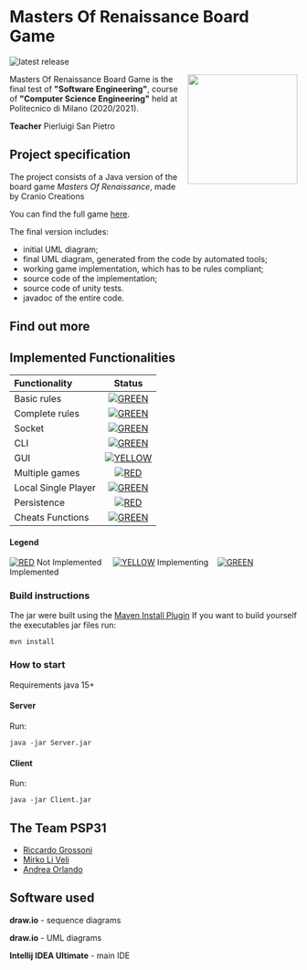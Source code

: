 # Masters Of Renaissance Board Game

![latest release](https://img.shields.io/badge/release-v1.1-green)

<img src="http://www.craniocreations.it/wp-content/uploads/2019/06/Masters-of-Renaissance_box3D_ombra.png" width=192px height=192 px align="right" />

Masters Of Renaissance Board Game is the final test of **"Software Engineering"**, course of **"Computer Science Engineering"** held at Politecnico di Milano (2020/2021).

**Teacher** Pierluigi San Pietro


## Project specification
The project consists of a Java version of the board game *Masters Of Renaissance*, made by Cranio Creations

You can find the full game [here](http://www.craniocreations.it/prodotto/masters-of-renaissance/).

The final version includes:
* initial UML diagram;
* final UML diagram, generated from the code by automated tools;
* working game implementation, which has to be rules compliant;
* source code of the implementation;
* source code of unity tests.
* javadoc of the entire code.
## Find out more



## Implemented Functionalities
| Functionality | Status |
|:-----------------------|:------------------------------------:|
| Basic rules | [![GREEN](http://placehold.it/15/44bb44/44bb44)]() |
| Complete rules | [![GREEN](http://placehold.it/15/44bb44/44bb44)]() |
| Socket |[![GREEN](http://placehold.it/15/44bb44/44bb44)]() |
| CLI |[![GREEN](http://placehold.it/15/44bb44/44bb44)]() |
| GUI | [![YELLOW](http://placehold.it/15/ffdd00/ffdd00)]() |
| Multiple games | [![RED](http://placehold.it/15/f03c15/f03c15)]()|
| Local Single Player | [![GREEN](http://placehold.it/15/44bb44/44bb44)]() |
| Persistence | [![RED](http://placehold.it/15/f03c15/f03c15)]() |
| Cheats Functions | [![GREEN](http://placehold.it/15/44bb44/44bb44)]() |

#### Legend
[![RED](http://placehold.it/15/f03c15/f03c15)]() Not Implemented &nbsp;&nbsp;&nbsp;&nbsp;[![YELLOW](http://placehold.it/15/ffdd00/ffdd00)]() Implementing&nbsp;&nbsp;&nbsp;&nbsp;[![GREEN](http://placehold.it/15/44bb44/44bb44)]() Implemented


<!--
[![RED](http://placehold.it/15/f03c15/f03c15)](#)
[![YELLOW](http://placehold.it/15/ffdd00/ffdd00)](#)
[![GREEN](http://placehold.it/15/44bb44/44bb44)](#)
-->

### Build instructions

The jar were built using the [Maven Install Plugin](https://maven.apache.org/plugins/maven-install-plugin/)
If you want to build yourself the executables jar files run:
```
mvn install
```

### How to start
Requirements java 15+
#### Server

Run:
```
java -jar Server.jar
```

#### Client

Run:
```
java -jar Client.jar
````

[comment]: <> (## Test cases)

[comment]: <> (All tests in model and controller has a classes' coverage at 100%.)

[comment]: <> (**Coverage criteria: code lines.**)

[comment]: <> (| Package |Tested Class | Coverage |)

[comment]: <> (|:-----------------------|:------------------|:------------------------------------:|)

[comment]: <> (| Controller | ActionController | 115/135 &#40;85%&#41;)

[comment]: <> (| Controller | Controller | 50/54 &#40;92%&#41;)

[comment]: <> (| Controller | GodSelectionController | 42/47 &#40;89%&#41;)

[comment]: <> (| Controller | TurnControllerTest | 100/140 &#40;71%&#41;)

[comment]: <> (| Model | Global Package | 667/710 &#40;93%&#41;)

## The Team PSP31
* [Riccardo Grossoni](https://github.com/riccardogrossoni)
* [Mirko Li Veli](https://github.com/mirkoliveli)
* [Andrea Orlando](https://github.com/orlandrea)

## Software used
**draw.io** - sequence diagrams

**draw.io** - UML diagrams

**Intellij IDEA Ultimate** - main IDE 


